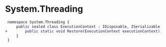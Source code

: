 # System.Threading

``` diff
 namespace System.Threading {
     public sealed class ExecutionContext : IDisposable, ISerializable {
+        public static void Restore(ExecutionContext executionContext);
     }
 }
```

